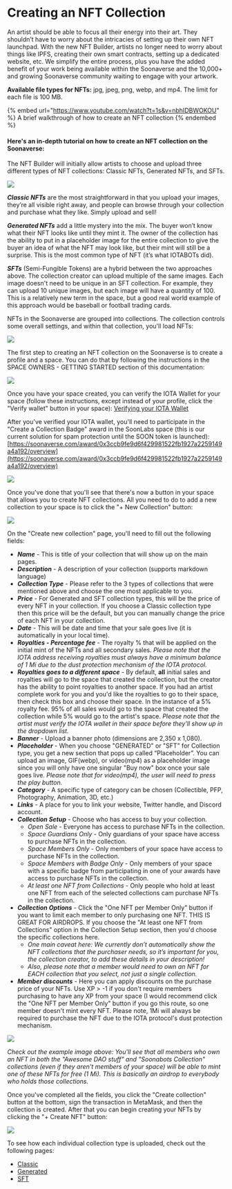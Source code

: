 # Creating an NFT Collection

An artist should be able to focus all their energy into their art. They shouldn’t have to worry about the intricacies of setting up their own NFT launchpad. With the new NFT Builder, artists no longer need to worry about things like IPFS, creating their own smart contracts, setting up a dedicated website, etc. We simplify the entire process, plus you have the added benefit of your work being available within the Soonaverse and the 10,000+ and growing Soonaverse community waiting to engage with your artwork.

**Available file types for NFTs:** jpg, jpeg, png, webp, and mp4. The limit for each file is 100 MB.



{% embed url="https://www.youtube.com/watch?t=1s&v=nbhIDBWOKOU" %}
A brief walkthrough of how to create an NFT collection
{% endembed %}



#### **Here's an in-depth tutorial on how to create an NFT collection on the Soonaverse:**

The NFT Builder will initially allow artists to choose and upload three different types of NFT collections: Classic NFTs, Generated NFTs, and SFTs.

![](<../../.gitbook/assets/image (27) (1) (1) (1).png>)

_**Classic NFTs**_ are the most straightforward in that you upload your images, they’re all visible right away, and people can browse through your collection and purchase what they like. Simply upload and sell!

_**Generated NFTs**_ add a little mystery into the mix. The buyer won’t know what their NFT looks like until they mint it. The owner of the collection has the ability to put in a placeholder image for the entire collection to give the buyer an idea of what the NFT may look like, but their mint will still be a surprise. This is the most common type of NFT (it’s what IOTABOTs did).

_**SFTs**_ (Semi-Fungible Tokens) are a hybrid between the two approaches above. The collection creator can upload multiple of the same images. Each image doesn't need to be unique in an SFT collection. For example, they can upload 10 unique images, but each image will have a quantity of 100. This is a relatively new term in the space, but a good real world example of this approach would be baseball or football trading cards.



NFTs in the Soonaverse are grouped into collections. The collection controls some overall settings, and within that collection, you'll load NFTs:

![](<../../.gitbook/assets/image (25) (1) (1).png>)

The first step to creating an NFT collection on the Soonaverse is to create a profile and a space. You can do that by following the instructions in the SPACE OWNERS - GETTING STARTED section of this documentation:

![](<../../.gitbook/assets/image (16) (1).png>)

Once you have your space created, you can verify the IOTA Wallet for your space (follow these instructions, except instead of your profile, click the "Verify wallet" button in your space): [Verifying your IOTA Wallet](../../all-users-getting-started/verifying-your-iota-wallet.md)

After you've verified your IOTA wallet, you'll need to participate in the "Create a Collection Badge" award in the SoonLabs space (this is our current solution for spam protection until the SOON token is launched): [https://soonaverse.com/award/0x3ccb9fe9d6f429981522fb1927a2259149a4a192/overview](https://soonaverse.com/award/0x3ccb9fe9d6f429981522fb1927a2259149a4a192/overview)

![](<../../.gitbook/assets/image (6).png>)

Once you've done that you'll see that there's now a button in your space that allows you to create NFT collections. All you need to do to add a new collection to your space is to click the "+ New Collection" button:

![](<../../.gitbook/assets/image (29) (1) (1) (1).png>)

On the "Create new collection" page, you'll need to fill out the following fields:

* _**Name**_ - This is title of your collection that will show up on the main pages.
* _**Description**_ - A description of your collection (supports markdown language)
* _**Collection Type**_ - Please refer to the 3 types of collections that were mentioned above and choose the one most applicable to you.
* _**Price**_ - For Generated and SFT collection types, this will be the price of every NFT in your collection. If you choose a Classic collection type then this price will be the default, but you can manually change the price of each NFT in your collection.
* _**Date**_ - This will be date and time that your sale goes live (it is automatically in your local time).
* _**Royalties - Percentage fee**_ - The royalty % that will be applied on the initial mint of the NFTs and all secondary sales. _Please note that the IOTA address receiving royalties must always have a minimum balance of 1 Mi due to the dust protection mechanism of the IOTA protocol._
* _**Royalties goes to a different space**_ - By default, **all** initial sales and royalties will go to the space that created the collection, but the creator has the ability to point royalties to another space. If you had an artist complete work for you and you'd like the royalties to go to their space, then check this box and choose their space. In the instance of a 5% royalty fee. 95% of all sales would go to the space that created the collection while 5% would go to the artist's space. _Please note that the artist must verify the IOTA wallet in their space before they'll show up in the dropdown list._
* _**Banner**_ - Upload a banner photo (‪dimensions are 2,350 x 1,080).
* _**Placeholder**_ - When you choose "GENERATED" or "SFT" for Collection type, you get a new section that pops up called “Placeholder”. You can upload an image, GIF(webp), or video(mp4) as a placeholder image since you will only have one singular "Buy now" box once your sale goes live. _Please note that for video(mp4), the user will need to press the play button._
* _**Category**_ - A specific type of category can be chosen (Collectible, PFP, Photography, Animation, 3D, etc.)
* _**Links**_ - A place for you to link your website, Twitter handle, and Discord account.
* _**Collection Setup**_ - Choose who has access to buy your collection.
  * _Open Sale_ - Everyone has access to purchase NFTs in the collection.
  * _Space Guardians Only_ - Only guardians of your space have access to purchase NFTs in the collection.
  * _Space Members Only_ - Only members of your space have access to purchase NFTs in the collection.
  * _Space Members with Badge Only_ - Only members of your space with a specific badge from participating in one of your awards have access to purchase NFTs in the collection.
  * _At least one NFT from Collections_ - Only people who hold at least one NFT from each of the selected collections cam purchase NFTs in the collection.
* _**Collection Options**_ - Click the "One NFT per Member Only" button if you want to limit each member to only purchasing one NFT. THIS IS GREAT FOR AIRDROPS. If you choose the "At least one NFT from Collections" option in the Collection Setup section, then you'd choose the specific collections here.
  * _One main caveat here: We currently don’t automatically show the NFT collections that the purchaser needs, so it’s important for you, the collection creator, to add these details in your description!_
  * _Also, please note that a member would need to own an NFT for EACH collection that you select, not just a single collection._
* _**Member discounts**_ - Here you can apply discounts on the purchase price of your NFTs. Use XP > -1 if you don't require members purchasing to have any XP from your space (I would recommend click the "One NFT per Member Only" button if you go this route, so one member doesn't mint every NFT. Please note, 1Mi will always be required to purchase the NFT due to the IOTA protocol's dust protection mechanism.

![](<../../.gitbook/assets/image (29) (1).png>)

_Check out the example image above: You'll see that all members who own an NFT in both the "Awesome DAO stuff" and "Soonabots Collection" collections (even if they aren't members of your space) will be able to mint one of these NFTs for free (1 Mi). This is basically an airdrop to everybody who holds those collections._

Once you've completed all the fields, you click the "Create collection" button at the bottom, sign the transaction in MetaMask, and then the collection is created. After that you can begin creating your NFTs by clicking the "+ Create NFT" button:

![](<../../.gitbook/assets/image (32) (1).png>)

To see how each individual collection type is uploaded, check out the following pages:

* [Classic](classic/)
* [Generated](generated.md)
* [SFT](sft.md)
